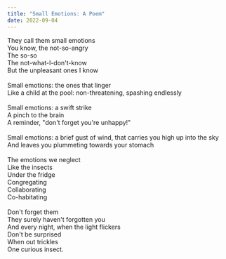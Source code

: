 ```yaml
---
title: "Small Emotions: A Poem"
date: 2022-09-04
---
```

They call them small emotions<br>
You know, the not-so-angry<br>
The so-so<br>
The not-what-I-don't-know<br>
But the unpleasant ones I know
<br><br>
Small emotions: the ones that linger<br>
Like a child at the pool: non-threatening, spashing endlessly
<br><br>
Small emotions: a swift strike<br>
A pinch to the brain<br>
A reminder, "don't forget you're unhappy!"
<br><br>
Small emotions: a brief gust of wind, that carries you high up into the sky<br>
And leaves you plummeting towards your stomach
<br><br>
The emotions we neglect<br>
Like the insects<br>
Under the fridge<br>
Congregating<br>
Collaborating<br>
Co-habitating
<br><br>
Don't forget them<br>
They surely haven't forgotten you<br>
And every night, when the light flickers<br>
Don't be surprised<br>
When out trickles<br>
One curious insect.
<br><br>